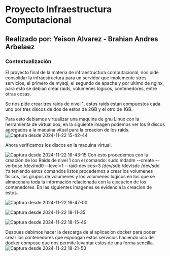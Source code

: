 # Proyecto Infraestructura Computacional
## Realizado por: Yeison Alvarez - Brahian Andres Arbelaez
### Contextualización
El proyecto final de la materia de infraestructura computacional, nos pide consolidar la infraestructura para un servidor que implemente stres servicios, el primero de mysql, el segundo de apache y por ultimo de nginx, para esto se debian crear raids, volumenes logicos, contenedores, entre otras cosas.

Se nos pide crear tres raids de nivel 1, estos raids estan compuestos cada uno por tres discos de dos de estos de 2GB y el otro de 1GB.

Para esto debiamos virtualizar una maquina de gnu Linux con la herramienta de virtual box, en la siguiente imagen podemos ver los 9 discos agregados a la maquina vitual para la creacion de los raids.
![Captura desde 2024-11-22 15-42-44](https://github.com/user-attachments/assets/8a6ac775-4a15-4caa-a5a5-5fb6dacf3363)

Ahora verificamos los discos en la maquina virtual.

![Captura desde 2024-11-22 16-43-15](https://github.com/user-attachments/assets/afb1c23c-817f-41c1-b1f1-87a01483e21c)
Con esto procedemos con la creación de los Raids de nivel 1 con el comando:
sudo mdadm --create --verbose /dev/md0 --level=1 --raid-devices=3 /dev/sdb /dev/sdc /dev/sdd
Ya teniendo estos comandos listos procedemos a crear los volumenes fisicos, los grupos de volumenes y los volumenes logicos en los que se almacenara toda la información relacionada con la ejecucion de los contenedores. En las siguientes imagenes se evidencia la creacion de estos.

![Captura desde 2024-11-22 16-47-00](https://github.com/user-attachments/assets/51b4045b-79aa-4c1e-b007-694f485d5754)

![Captura desde 2024-11-22 18-11-35](https://github.com/user-attachments/assets/d3d1209e-d028-4ca0-a3df-85abab951849)

![Captura desde 2024-11-22 18-15-49](https://github.com/user-attachments/assets/a0ed82ac-72f5-40fa-87ff-f7dc09777ba1)

Despues debimos hacer la descarga de al aplicacion docker para poder crear los contenedores que expongan estos servicios haciendo uso de docker compose que nos permite levantar estos de una forma sencilla.
![Captura desde 2024-11-22 18-21-53](https://github.com/user-attachments/assets/2bb5c53b-5751-4994-9e9c-08720de1c21f)

